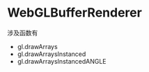 # WebGLBufferRenderer

涉及函数有
- gl.drawArrays
- gl.drawArraysInstanced
- gl.drawArraysInstancedANGLE

